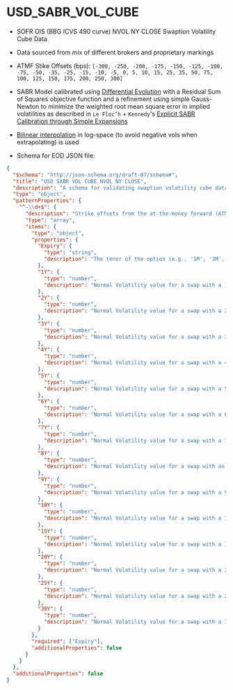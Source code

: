 # USD_SABR_VOL_CUBE

- SOFR OIS (BBG ICVS 490 curve) NVOL NY CLOSE Swaption Volatility Cube Data
- Data sourced from mix of different brokers and proprietary markings
- ATMF Stike Offsets (bps): `[-300, -250, -200, -175, -150, -125, -100, -75, -50, -35, -25, -15, -10, -5, 0, 5, 10, 15, 25, 35, 50, 75, 100, 125, 150, 175, 200, 250, 300]`
- SABR Model calibrated using [Differential Evolution](https://en.wikipedia.org/wiki/Differential_evolution) with a Residual Sum of Squares objective function and a refinement using simple Gauss-Newton to minimize the weighted root mean square error in implied volatilities as described in `Le Floc’h` + `Kennedy`'s [Explicit SABR Calibration through Simple Expansions](https://papers.ssrn.com/sol3/papers.cfm?abstract_id=2467231)
- [Bilinear interpolation](https://en.wikipedia.org/wiki/Bilinear_interpolation) in log-space (to avoid negative vols when extrapolating) is used

- Schema for EOD JSON file:

```json
{
  "$schema": "http://json-schema.org/draft-07/schema#",
  "title": "USD SABR VOL CUBE NVOL NY CLOSE",
  "description": "A schema for validating swaption volatility cube data where keys represent strike offsets from the at-the-money forward (ATMF).",
  "type": "object",
  "patternProperties": {
    "^-\\d+$": {
      "description": "Strike offsets from the at-the-money forward (ATMF) in basis points. Keys are negative for strikes below ATMF.",
      "type": "array",
      "items": {
        "type": "object",
        "properties": {
          "Expiry": {
            "type": "string",
            "description": "The tenor of the option (e.g., '1M', '3M', '6M', '1Y', etc.)."
          },
          "1Y": {
            "type": "number",
            "description": "Normal Volatility value for a swap with a 1-year maturity."
          },
          "2Y": {
            "type": "number",
            "description": "Normal Volatility value for a swap with a 2-year maturity."
          },
          "3Y": {
            "type": "number",
            "description": "Normal Volatility value for a swap with a 3-year maturity."
          },
          "4Y": {
            "type": "number",
            "description": "Normal Volatility value for a swap with a 4-year maturity."
          },
          "5Y": {
            "type": "number",
            "description": "Normal Volatility value for a swap with a 5-year maturity."
          },
          "6Y": {
            "type": "number",
            "description": "Normal Volatility value for a swap with a 6-year maturity."
          },
          "7Y": {
            "type": "number",
            "description": "Normal Volatility value for a swap with a 7-year maturity."
          },
          "8Y": {
            "type": "number",
            "description": "Normal Volatility value for a swap with an 8-year maturity."
          },
          "9Y": {
            "type": "number",
            "description": "Normal Volatility value for a swap with a 9-year maturity."
          },
          "10Y": {
            "type": "number",
            "description": "Normal Volatility value for a swap with a 10-year maturity."
          },
          "15Y": {
            "type": "number",
            "description": "Normal Volatility value for a swap with a 15-year maturity."
          },
          "20Y": {
            "type": "number",
            "description": "Normal Volatility value for a swap with a 20-year maturity."
          },
          "25Y": {
            "type": "number",
            "description": "Normal Volatility value for a swap with a 25-year maturity."
          },
          "30Y": {
            "type": "number",
            "description": "Normal Volatility value for a swap with a 30-year maturity."
          }
        },
        "required": ["Expiry"],
        "additionalProperties": false
      }
    }
  },
  "additionalProperties": false
}
```

